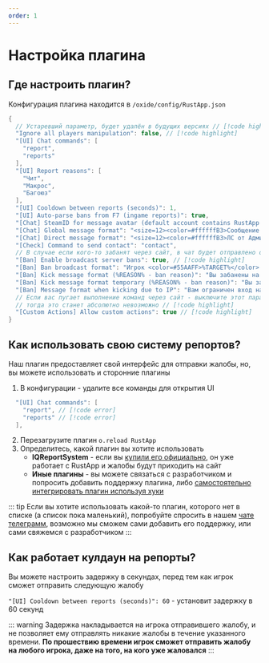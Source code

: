 ```yaml
---
order: 1
---
```


# Настройка плагина

## Где настроить плагин?
Конфигурация плагина находится в `/oxide/config/RustApp.json`
```c#
{
  // Устаревший параметр, будет удалён в будущих версиях // [!code highlight]
  "Ignore all players manipulation": false, // [!code highlight]
  "[UI] Chat commands": [
    "report", 
    "reports"
  ],
  "[UI] Report reasons": [
    "Чит",
    "Макрос",
    "Багоюз"
  ],
  "[UI] Cooldown between reports (seconds)": 1,
  "[UI] Auto-parse bans from F7 (ingame reports)": true,
  "[Chat] SteamID for message avatar (default account contains RustApp logo)": "76561198134964268",
  "[Chat] Global message format": "<size=12><color=#ffffffB3>Сообщение от Администратора</color></size>\n<color=#AAFF55>%CLIENT_TAG%</color>: %MSG%",
  "[Chat] Direct message format": "<size=12><color=#ffffffB3>ЛС от Администратора</color></size>\n<color=#AAFF55>%CLIENT_TAG%</color>: %MSG%",
  "[Check] Command to send contact": "contact",
  // В случае если кого-то забанят через сайт, в чат будет отправлено оповещение об этом // [!code highlight]
  "[Ban] Enable broadcast server bans": true, // [!code highlight]
  "[Ban] Ban broadcast format": "Игрок <color=#55AAFF>%TARGET%</color> <color=#bdbdbd></color>был заблокирован.\n<size=12>- причина: <color=#d3d3d3>%REASON%</color></size>",
  "[Ban] Kick message format (%REASON% - ban reason)": "Вы забанены на этом сервере, причина: %REASON%",
  "[Ban] Kick message format temporary (%REASON% - ban reason)": "Вы забанены на этом сервере до %TIME%, причина: %REASON%",
  "[Ban] Message format when kicking due to IP": "Вам ограничен вход на сервер!",
  // Если вас пугает выполнение команд через сайт - выключите этот параметр // [!code highlight]
  // тогда это станет абсолютно невозможно // [!code highlight]
  "[Custom Actions] Allow custom actions": true // [!code highlight]
}
```

## Как использовать свою систему репортов?
Наш плагин предоставляет свой интерфейс для отправки жалобы, но, вы можете использовать и сторонние плагины
1. В конфигурации - удалите все команды для открытия UI
```c#
  "[UI] Chat commands": [
    "report", // [!code error]
    "reports" // [!code error]
  ],
```
2. Перезагрузите плагин `o.reload RustApp`
3. Определитесь, какой плагин вы хотите использовать
    * **IQReportSystem** - если вы [купили его официально](https://skyplugins.ru/resources/iqreportsystem.123/), он уже работает с RustApp и жалобы будут приходить на сайт
    * **Иные плагины** - вы можете связаться с разработчиком и попросить добавить поддержку плагина, либо [самостоятельно интегрировать плагин используя хуки](https://skyplugins.ru/resources/iqreportsystem.123/)  

::: tip
Если вы хотите использовать какой-то плагин, которого нет в списке (а список пока маленький), попробуйте спросить в нашем [чате телеграмм](https://t.me/rustapp_chat), возможно мы сможем сами добавить его поддержку, или сами свяжемся с разработчиком
:::


## Как работает кулдаун на репорты?
Вы можете настроить задержку в секундах, перед тем как игрок сможет отправить следующую жалобу 

`"[UI] Cooldown between reports (seconds)": 60` - установит задержку в 60 секунд

::: warning 
Задержка накладывается на игрока отправившего жалобу, и не позволяет ему отправлять никакие жалобы в течение указанного времени. **По прошествию времени игрок сможет отправить жалобу на любого игрока, даже на того, на кого уже жаловался**
::: 